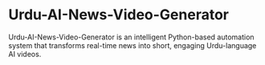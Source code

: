 # Urdu-AI-News-Video-Generator
Urdu-AI-News-Video-Generator is an intelligent Python-based automation system that transforms real-time news into short, engaging Urdu-language AI videos.
